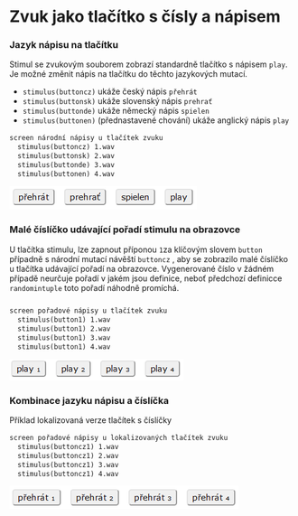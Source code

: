 # Zvuk jako tlačítko s čísly a nápisem

### Jazyk nápisu na tlačítku

Stimul se zvukovým souborem zobrazí standardně tlačítko s nápisem `play`. Je možné změnit nápis na tlačítku do těchto jazykových mutací.

* `stimulus(buttoncz)` ukáže český nápis `přehrát`
* `stimulus(buttonsk)` ukáže slovenský nápis `prehrať`
* `stimulus(buttonde)` ukáže německý nápis `spielen`
* `stimulus(buttonen)` (přednastavené chování) ukáže anglický nápis `play`

```
screen národní nápisy u tlačítek zvuku
  stimulus(buttoncz) 1.wav
  stimulus(buttonsk) 2.wav
  stimulus(buttonde) 3.wav
  stimulus(buttonen) 4.wav
```

![Národní nápisy u tlačítek](<../../.gitbook/assets/image (16).png>)

### Malé číslíčko udávající pořadí stimulu na obrazovce

U tlačítka stimulu, lze zapnout příponou `1`za klíčovým slovem `button` případně s národní mutací návěští `buttoncz` , aby se zobrazilo malé číslíčko u tlačítka udávající pořadí na obrazovce. Vygenerované číslo v žádném případě neurčuje pořadí v jakém jsou definice, neboť předchozí definicce `randomintuple` toto pořadí náhodně promíchá.

###

```
screen pořadové nápisy u tlačítek zvuku
  stimulus(button1) 1.wav
  stimulus(button1) 2.wav
  stimulus(button1) 3.wav
  stimulus(button1) 4.wav   
```

![Malé číslíčka u tlačítek](<../../.gitbook/assets/image (5).png>)

### Kombinace jazyku nápisu a číslíčka

Příklad lokalizovaná verze tlačítek s číslíčky

```
screen pořadové nápisy u lokalizovaných tlačítek zvuku
  stimulus(buttoncz1) 1.wav
  stimulus(buttoncz1) 2.wav
  stimulus(buttoncz1) 3.wav
  stimulus(buttoncz1) 4.wav    
```

![Malé číslíčka u lokalizovaných tlačítek.](<../../.gitbook/assets/image (17).png>)
